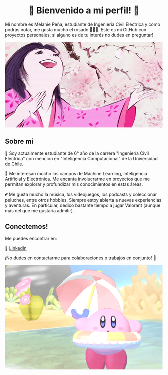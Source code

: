 <div align="center">
  <h1>🌸 Bienvenido a mi perfil! 🌸</h1>
</div>


Mi nombre es Melanie Peña, estudiante de Ingeniería Civil Eléctrica y como podrás notar, me gusta mucho el rosado 🍧🌸💕.
Este es mi GitHub con proyectos personales, si alguno es de tu interés no dudes en preguntar!

<div align="center">
  <img src="https://github.com/melaniejalea/melaniejalea/blob/main/kaguya.gif" alt="Kaguya GIF">
</div>


## Sobre mí

🎀 Soy actualmente estudiante de 6° año de la carrera "Ingeniería Civil Eléctrica" con mención en "Inteligencia Computacional" de la Universidad de Chile.

💌 Me interesan mucho los campos de Machine Learning, Inteligencia Artificial y Electrónica. Me encanta involucrarme en proyectos que me permitan explorar y profundizar mis conocimientos en estas áreas. 

💕 Me gusta mucho la música, los videojuegos, los podcasts y coleccionar peluches, entre otros hobbies. Siempre estoy abierta a nuevas experiencias y aventuras. En particular, dedico bastante tiempo a jugar Valorant (aunque más del que me gustaría admitir).


## Conectemos!

Me puedes encontrar en:

💼 [LinkedIn](https://linkedin.com/in/mgpt-contacto)


¡No dudes en contactarme para colaboraciones o trabajos en conjunto! 💖

<div align="center">
  <img src="https://github.com/melaniejalea/melaniejalea/blob/main/kirby.gif" alt="Kirby GIF">
</div>
